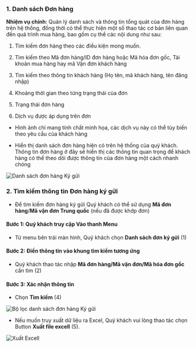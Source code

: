 ### 1. Danh sách Đơn hàng
**Nhiệm vụ chính**: Quản lý danh sách và thông tin tổng quát của đơn hàng trên hệ thống, đồng thời có thể thực hiện một số thao tác cơ bản liên quan đến quá trình mua hàng, bao gồm cụ thể các nội dung như sau:
  
1. Tìm kiếm đơn hàng theo các điều kiện mong muốn.

2. Tìm kiếm theo Mã đơn hàng/ID đơn hàng hoặc Mã hóa đơn gốc, Tài khoản mua hàng hay mã Vận đơn khách hàng

3. Tìm kiếm theo thông tin khách hàng (Họ tên, mã khách hàng, tên đăng nhập)

4. Khoảng thời gian theo từng trạng thái của đơn
  
5. Trạng thái đơn hàng

6. Dịch vụ được áp dụng trên đơn
- Hình ảnh chỉ mang tính chất minh họa, các dịch vụ này có thể tùy biến theo yêu cầu của khách hàng

- Hiển thị danh sách đơn hàng hiện có trên hệ thống của quý khách. Thông tin đơn hàng ở đây sẽ hiển thị các thông tin quan trọng để khách hàng có thể theo dõi được thông tin của đơn hàng một cách nhanh chóng

![Danh sách đơn hàng Ký gửi](https://github-production-user-asset-6210df.s3.amazonaws.com/73226975/245600973-4fbc38a2-9809-4ed5-93ea-d796db87f424.png)

### 2. Tìm kiếm thông tin Đơn hàng ký gửi

- Để tìm kiếm đơn hàng ký gửi Quý khách có thể sử dụng **Mã đơn hàng**/**Mã vận đơn Trung quốc** (nếu đã được khớp đơn)

#### Bước 1: Quý khách truy cập Vào thanh Menu  
- Từ menu bên trái màn hình, Quý khách chọn **Danh sách đơn ký gửi** (1)
#### Bước 2: Điền thông tin vào khung tìm kiếm tương ứng
- Quý khách thao tác nhập **Mã đơn hàng/Mã vận đơn/Mã hóa đơn gốc** cần tìm (2)
#### Bước 3: Xác nhận thông tin
- Chọn **Tìm kiếm** (4)
  
![Bộ lọc danh sách đơn hàng Ký gửi](https://user-images.githubusercontent.com/85599407/186576558-c6b8b5ff-0281-4256-a282-f0bd6e01c453.png)

- Nếu muốn truy xuất dữ liệu ra Excel, Quý khách vui lòng thao tác chọn Button **Xuất file excell** (5).

![Xuất Excell](https://user-images.githubusercontent.com/85599407/183396438-a6513f81-862c-4860-a134-4d21ec9ab0e2.png)

